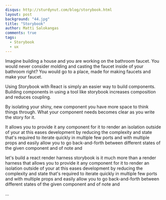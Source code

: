 ```yaml
---
disqus: http://sturdynut.com/blog/storybook.html
layout: post
background: "44.jpg"
title: "Storybook"
author: Matti Salokangas
comments: true
tags:
  - Storybook
  - ux
---
```


Imagine building a house and you are working on the bathroom faucet.  You would never consider molding and casting the faucet inside of your bathroom right?
You would go to a place, made for making faucets and make your faucet.

Using Storybook with React is simply an easier way to build components.  Building components in using a tool like storybook increases composition and reduces coupling.

By isolating your shiny, new component you have more space to think things through.  What your component needs becomes clear as you write the story
for it.

It allows you to provide it any component for it to render an isolation outside of your at this eases development by reducing the complexity and state that's required to iterate quickly in multiple few ports and with multiple props and easily allow you to go back-and-forth between different states of the given component and of note and

let's build a react render harness storybook is it much more than a render harness that allows you to provide it any component for it to render an isolation outside of your at this eases development by reducing the complexity and state that's required to iterate quickly in multiple few ports and with multiple props and easily allow you to go back-and-forth between different states of the given component and of note and

...